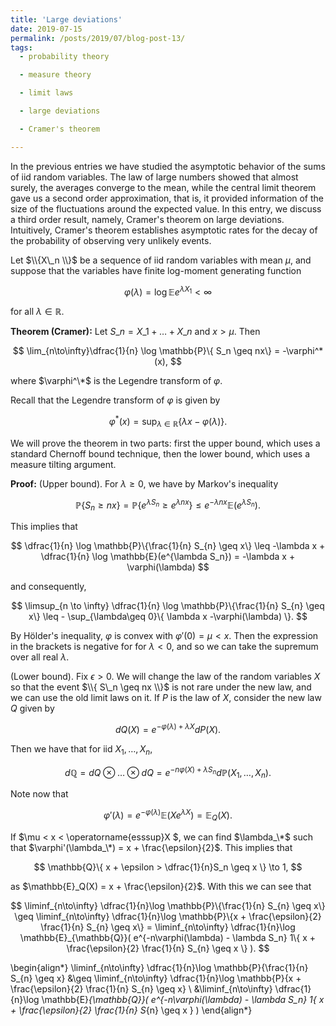 ```yaml
---
title: 'Large deviations'
date: 2019-07-15
permalink: /posts/2019/07/blog-post-13/
tags:
  - probability theory

  - measure theory

  - limit laws

  - large deviations

  - Cramer's theorem

---
```


In the previous entries we have studied the asymptotic behavior of the sums of iid random variables. The law of large numbers showed that almost surely, the averages converge to the mean, while the central limit theorem gave us a second order approximation, that is, it provided information of the size of the fluctuations around the expected value. In this entry, we discuss a third order result, namely, Cramer's theorem on large deviations. Intuitively, Cramer's theorem establishes asymptotic rates for the decay of the probability of observing very unlikely events.

Let $\\{X\_n \\}$ be a sequence of iid random variables with mean $\mu$, and suppose that the variables have finite log-moment generating function

$$
\varphi(\lambda) = \log \mathbb{E}e^{\lambda X_1} \lt \infty
$$

for all $\lambda\in\mathbb{R}$.

**Theorem (Cramer):** Let $S\_n = X\_1 + \dots + X\_n$ and $x > \mu$. Then

$$
\lim_{n\to\infty}\dfrac{1}{n} \log \mathbb{P}\{ S_n \geq nx\} = -\varphi^*(x),
$$

where $\varphi^\*$ is the Legendre transform of $\varphi$.

Recall that the Legendre transform of $\varphi$ is given by

$$
\varphi^*(x) = \sup_{\lambda\in\mathbb{R}} \{\lambda x -\varphi(\lambda) \}.
$$

We will prove the theorem in two parts: first the upper bound, which uses a standard Chernoff bound technique, then the lower bound, which uses a measure tilting argument.

**Proof:** (Upper bound). For $\lambda \geq 0$, we have by Markov's inequality

$$
\mathbb{P}\{ S_n \geq nx \} = \mathbb{P}\{ e^{\lambda S_n} \geq e^{\lambda nx} \} \leq e^{-\lambda nx} \mathbb{E}(e^{\lambda S_n}).
$$

This implies that

$$
\dfrac{1}{n} \log \mathbb{P}\{\frac{1}{n} S_{n} \geq x\} \leq -\lambda  x +  \dfrac{1}{n} \log \mathbb{E}(e^{\lambda S_n}) = -\lambda x  + \varphi(\lambda)
$$

and consequently,

$$
\limsup_{n \to \infty} \dfrac{1}{n} \log \mathbb{P}\{\frac{1}{n} S_{n} \geq x\} \leq - \sup_{\lambda\geq 0}\{ \lambda x  -\varphi(\lambda) \}.
$$

By Hölder's inequality, $\varphi$ is convex with $\varphi'(0) = \mu < x$. Then the expression in the brackets is negative for for $\lambda < 0$, and so we can take the supremum over all real $\lambda$.

(Lower bound). Fix $\epsilon > 0$. We will change the law of the random variables $X$ so that the event $\\{ S\_n \geq nx \\}$ is not rare under the new law, and we can use the old limit laws on it. If $P$ is the law of $X$, consider the new law $Q$ given by

$$
dQ(X) = e^{-\varphi(\lambda)+ \lambda X} dP(X).
$$

Then we have that for iid $X_1,\dots,X_n$,

$$
d\mathbb{Q} = dQ\otimes \dots \otimes dQ = e^{-n\varphi(X)+\lambda S_n}d\mathbb{P}(X_1,\dots,X_n).
$$

Note now that

$$
\varphi'(\lambda) = e^{-\varphi(\lambda)}\mathbb{E}(Xe^{\lambda X}) = \mathbb{E}_Q(X).
$$

If $\mu < x < \operatorname{esssup}X $, we can find $\lambda_\*$ such that $\varphi'(\lambda_\*) = x + \frac{\epsilon}{2}$. This implies that

$$
\mathbb{Q}\{ x + \epsilon > \dfrac{1}{n}S_n \geq x \} \to 1,
$$

as $\mathbb{E}_Q(X) = x + \frac{\epsilon}{2}$. With this we can see that

$$
\liminf_{n\to\infty} \dfrac{1}{n}\log \mathbb{P}\{\frac{1}{n} S_{n} \geq x\} \geq \liminf_{n\to\infty} \dfrac{1}{n}\log \mathbb{P}\{x + \frac{\epsilon}{2} \frac{1}{n} S_{n} \geq x\} = \liminf_{n\to\infty} \dfrac{1}{n}\log \mathbb{E}_{\mathbb{Q}}( e^{-n\varphi(\lambda) - \lambda S_n} 1\{  x + \frac{\epsilon}{2} \frac{1}{n} S_{n} \geq x \}  ).
$$


\begin{align*}
\liminf_{n\to\infty} \dfrac{1}{n}\log \mathbb{P}\{\frac{1}{n} S_{n} \geq x\} &\geq \liminf_{n\to\infty} \dfrac{1}{n}\log \mathbb{P}\{x + \frac{\epsilon}{2} \frac{1}{n} S_{n} \geq x\} \\
&\liminf_{n\to\infty} \dfrac{1}{n}\log \mathbb{E}_{\mathbb{Q}}( e^{-n\varphi(\lambda) - \lambda S_n} 1\{  x + \frac{\epsilon}{2} \frac{1}{n} S_{n} \geq x \}  )
\end{align*}
